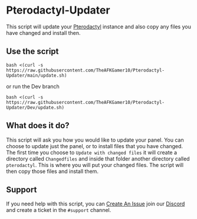 # Pterodactyl-Updater
This script will update your [Pterodactyl](https://pterodactyl.io) instance and also copy any files you have changed and install then.

## Use the script 
```
bash <(curl -s https://raw.githubusercontent.com/TheAFKGamer10/Pterodactyl-Updater/main/update.sh)
```
or run the Dev branch
```
bash <(curl -s https://raw.githubusercontent.com/TheAFKGamer10/Pterodactyl-Updater/Dev/update.sh)
```
## What does it do?
This script will ask you how you would like to update your panel. 
You can choose to update just the panel, or to install files that you have changed. The first time you choose to `Update with changed files` it will create a directory called `Changedfiles` and inside that folder another directory called `pterodactyl`. This is where you will put your changed files. The script will then copy those files and install them. 

## Support
If you need help with this script, you can [Create An Issue](https://github.com/TheAFKGamer10/Pterodactyl-Updater/issues) join our [Discord](https://afkhosting.win/discord) and create a ticket in the `#support` channel.
